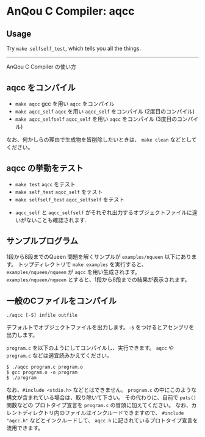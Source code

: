 # AnQou C Compiler: aqcc

## Usage

Try `make selfself_test`, which tells you all the things.

---------

AnQou C Compiler の使い方

## aqcc をコンパイル

* `make aqcc` gcc を用い `aqcc` をコンパイル
* `make aqcc_self` `aqcc` を用い `aqcc_self` をコンパイル (2度目のコンパイル)
* `make aqcc_selfself` `aqcc_self` を用い `aqcc` をコンパイル (3度目のコンパイル)

なお、何かしらの理由で生成物を皆削除したいときは、 `make clean` などとしてください。

## aqcc の挙動をテスト

* `make test` `aqcc` をテスト
* `make self_test` `aqcc_self` をテスト
* `make selfself_test` `aqcc_selfself` をテスト
- `aqcc_self` と `aqcc_selfself` がそれぞれ出力するオブジェクトファイルに違いがないことも確認されます.

## サンプルプログラム

1段から8段までのQueen 問題を解くサンプルが `examples/nqueen` 以下にあります。
トップディレクトリで `make examples` を実行すると、 `examples/nqueen/nqueen` が `aqcc` を用い生成されます。
`examples/nqueen/nqueen` とすると、1段から8段までの結果が表示されます。

## 一般のCファイルをコンパイル

`./aqcc [-S] infile outfile`

デフォルトでオブジェクトファイルを出力します。`-S` をつけるとアセンブリを出力します。

`program.c` を以下のようにしてコンパイルし、実行できます。
`aqcc` や `program.c` などは適宜読みかえてください。

```
$ ./aqcc program.c program.o
$ gcc program.o -o program
$ ./program
```

なお、`#include <stdio.h>` などとはできません。
`program.c` の中にこのような構文が含まれている場合は、取り除いて下さい。
その代わりに、自前で `puts()` 関数などの プロトタイプ宣言を `program.c` の冒頭に加えてください。
なお、カレントディレクトリ内のファイルはインクルードできますので、 `#include "aqcc.h"` などとインクルードして、
`aqcc.h` に記されているプロトタイプ宣言を流用できます。
